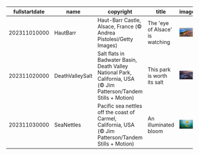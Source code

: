 |fullstartdate|name|copyright|title|image|
|--|--|--|--|--|
202311010000|HautBarr|Haut-Barr Castle, Alsace, France (© Andrea Pistolesi/Getty Images)|The 'eye of Alsace' is watching|![](/en-GB/2023/11/202311010000HautBarr.jpg)|
202311020000|DeathValleySalt|Salt flats in Badwater Basin, Death Valley National Park, California, USA (© Jim Patterson/Tandem Stills + Motion)|This park is worth its salt|![](/en-GB/2023/11/202311020000DeathValleySalt.jpg)|
202311030000|SeaNettles|Pacific sea nettles off the coast of Carmel, California, USA (© Jim Patterson/Tandem Stills + Motion)|An illuminated bloom|![](/en-GB/2023/11/202311030000SeaNettles.jpg)|
